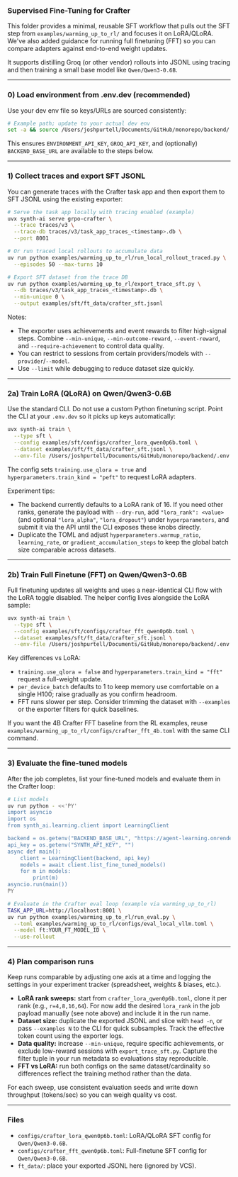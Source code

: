 ### Supervised Fine-Tuning for Crafter

This folder provides a minimal, reusable SFT workflow that pulls out the SFT step from `examples/warming_up_to_rl/` and focuses it on LoRA/QLoRA. We've also added guidance for running full finetuning (FFT) so you can compare adapters against end-to-end weight updates.

It supports distilling Groq (or other vendor) rollouts into JSONL using tracing and then training a small base model like `Qwen/Qwen3-0.6B`.

---

### 0) Load environment from .env.dev (recommended)

Use your dev env file so keys/URLs are sourced consistently:

```bash
# Example path; update to your actual dev env
set -a && source /Users/joshpurtell/Documents/GitHub/monorepo/backend/.env.dev && set +a
```

This ensures `ENVIRONMENT_API_KEY`, `GROQ_API_KEY`, and (optionally) `BACKEND_BASE_URL` are available to the steps below.

---

### 1) Collect traces and export SFT JSONL

You can generate traces with the Crafter task app and then export them to SFT JSONL using the existing exporter:

```bash
# Serve the task app locally with tracing enabled (example)
uvx synth-ai serve grpo-crafter \
  --trace traces/v3 \
  --trace-db traces/v3/task_app_traces_<timestamp>.db \
  --port 8001

# Or run traced local rollouts to accumulate data
uv run python examples/warming_up_to_rl/run_local_rollout_traced.py \
  --episodes 50 --max-turns 10

# Export SFT dataset from the trace DB
uv run python examples/warming_up_to_rl/export_trace_sft.py \
  --db traces/v3/task_app_traces_<timestamp>.db \
  --min-unique 0 \
  --output examples/sft/ft_data/crafter_sft.jsonl
```

Notes:
- The exporter uses achievements and event rewards to filter high-signal steps. Combine `--min-unique`, `--min-outcome-reward`, `--event-reward`, and `--require-achievement` to control data quality.
- You can restrict to sessions from certain providers/models with `--provider`/`--model`.
- Use `--limit` while debugging to reduce dataset size quickly.

---

### 2a) Train LoRA (QLoRA) on Qwen/Qwen3-0.6B

Use the standard CLI. Do not use a custom Python finetuning script. Point the CLI at your `.env.dev` so it picks up keys automatically:

```bash
uvx synth-ai train \
  --type sft \
  --config examples/sft/configs/crafter_lora_qwen0p6b.toml \
  --dataset examples/sft/ft_data/crafter_sft.jsonl \
  --env-file /Users/joshpurtell/Documents/GitHub/monorepo/backend/.env.dev
```

The config sets `training.use_qlora = true` and `hyperparameters.train_kind = "peft"` to request LoRA adapters.

Experiment tips:
- The backend currently defaults to a LoRA rank of 16. If you need other ranks, generate the payload with `--dry-run`, add `"lora_rank": <value>` (and optional `"lora_alpha"`, `"lora_dropout"`) under `hyperparameters`, and submit it via the API until the CLI exposes these knobs directly.
- Duplicate the TOML and adjust `hyperparameters.warmup_ratio`, `learning_rate`, or `gradient_accumulation_steps` to keep the global batch size comparable across datasets.

---

### 2b) Train Full Finetune (FFT) on Qwen/Qwen3-0.6B

Full finetuning updates all weights and uses a near-identical CLI flow with the LoRA toggle disabled. The helper config lives alongside the LoRA sample:

```bash
uvx synth-ai train \
  --type sft \
  --config examples/sft/configs/crafter_fft_qwen0p6b.toml \
  --dataset examples/sft/ft_data/crafter_sft.jsonl \
  --env-file /Users/joshpurtell/Documents/GitHub/monorepo/backend/.env.dev
```

Key differences vs LoRA:
- `training.use_qlora = false` and `hyperparameters.train_kind = "fft"` request a full-weight update.
- `per_device_batch` defaults to 1 to keep memory use comfortable on a single H100; raise gradually as you confirm headroom.
- FFT runs slower per step. Consider trimming the dataset with `--examples` or the exporter filters for quick baselines.

If you want the 4B Crafter FFT baseline from the RL examples, reuse `examples/warming_up_to_rl/configs/crafter_fft_4b.toml` with the same CLI command.

---

### 3) Evaluate the fine-tuned models

After the job completes, list your fine-tuned models and evaluate them in the Crafter loop:

```bash
# List models
uv run python - <<'PY'
import asyncio
import os
from synth_ai.learning.client import LearningClient

backend = os.getenv("BACKEND_BASE_URL", "https://agent-learning.onrender.com/api")
api_key = os.getenv("SYNTH_API_KEY", "")
async def main():
    client = LearningClient(backend, api_key)
    models = await client.list_fine_tuned_models()
    for m in models:
        print(m)
asyncio.run(main())
PY

# Evaluate in the Crafter eval loop (example via warming_up_to_rl)
TASK_APP_URL=http://localhost:8001 \
uv run python examples/warming_up_to_rl/run_eval.py \
  --toml examples/warming_up_to_rl/configs/eval_local_vllm.toml \
  --model ft:YOUR_FT_MODEL_ID \
  --use-rollout
```

---

### 4) Plan comparison runs

Keep runs comparable by adjusting one axis at a time and logging the settings in your experiment tracker (spreadsheet, weights & biases, etc.).

- **LoRA rank sweeps:** start from `crafter_lora_qwen0p6b.toml`, clone it per rank (e.g., `r=4,8,16,64`). For now add the desired `lora_rank` in the job payload manually (see note above) and include it in the run name.
- **Dataset size:** duplicate the exported JSONL and slice with `head -n`, or pass `--examples N` to the CLI for quick subsamples. Track the effective token count using the exporter logs.
- **Data quality:** increase `--min-unique`, require specific achievements, or exclude low-reward sessions with `export_trace_sft.py`. Capture the filter tuple in your run metadata so evaluations stay reproducible.
- **FFT vs LoRA:** run both configs on the same dataset/cardinality so differences reflect the training method rather than the data.

For each sweep, use consistent evaluation seeds and write down throughput (tokens/sec) so you can weigh quality vs cost.

---

### Files
- `configs/crafter_lora_qwen0p6b.toml`: LoRA/QLoRA SFT config for `Qwen/Qwen3-0.6B`.
- `configs/crafter_fft_qwen0p6b.toml`: Full-finetune SFT config for `Qwen/Qwen3-0.6B`.
- `ft_data/`: place your exported JSONL here (ignored by VCS).
